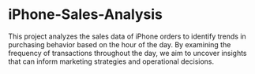 # iPhone-Sales-Analysis
This project analyzes the sales data of iPhone orders to identify trends in purchasing behavior based on the hour of the day. By examining the frequency of transactions throughout the day, we aim to uncover insights that can inform marketing strategies and operational decisions.
